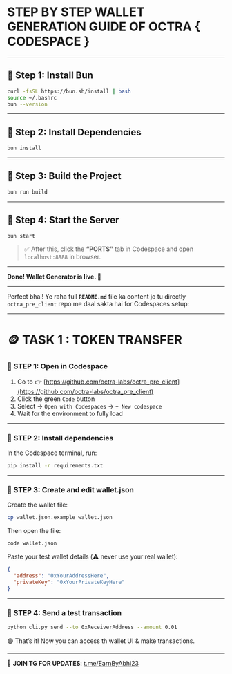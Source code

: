 # STEP BY STEP WALLET GENERATION GUIDE OF OCTRA { CODESPACE }

---

## 🔹 Step 1: Install Bun

```bash
curl -fsSL https://bun.sh/install | bash
source ~/.bashrc
bun --version
````

---

## 🔹 Step 2: Install Dependencies

```bash
bun install
```

---

## 🔹 Step 3: Build the Project

```bash
bun run build
```

---

## 🔹 Step 4: Start the Server

```bash
bun start
```

> ✅ After this, click the **“PORTS”** tab in Codespace and open `localhost:8888` in browser.

---

**Done! Wallet Generator is live. 🔐**

---


Perfect bhai! Ye raha full **`README.md`** file ka content jo tu directly `octra_pre_client` repo me daal sakta hai for Codespaces setup:

---
# 🪙 TASK 1 : TOKEN TRANSFER

### 🔹 STEP 1: Open in Codespace

1. Go to 👉 [https://github.com/octra-labs/octra_pre_client](https://github.com/octra-labs/octra_pre_client)
2. Click the green `Code` button  
3. Select → `Open with Codespaces` → `+ New codespace`
4. Wait for the environment to fully load

---

### 🔹 STEP 2: Install dependencies

In the Codespace terminal, run:

```bash
pip install -r requirements.txt
````

---

### 🔹 STEP 3: Create and edit wallet.json

Create the wallet file:

```bash
cp wallet.json.example wallet.json
```

Then open the file:

```bash
code wallet.json
```

Paste your test wallet details (⚠️ never use your real wallet):

```json
{
  "address": "0xYourAddressHere",
  "privateKey": "0xYourPrivateKeyHere"
}
```

---

### 🔹 STEP 4: Send a test transaction

```bash
python cli.py send --to 0xReceiverAddress --amount 0.01
```

🟢 That’s it! Now you can access th wallet UI & make transactions.

---

📢 **JOIN TG FOR UPDATES**: [t.me/EarnByAbhi23](https://t.me/EarnByAbhi23)


